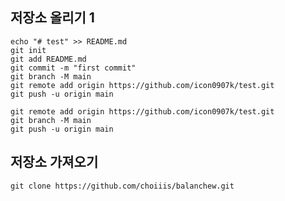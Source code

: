 
## 저장소 올리기 1
```Git
echo "# test" >> README.md
git init
git add README.md
git commit -m "first commit"
git branch -M main
git remote add origin https://github.com/icon0907k/test.git
git push -u origin main

```


```Git
git remote add origin https://github.com/icon0907k/test.git
git branch -M main
git push -u origin main
```

## 저장소 가져오기
```Git
git clone https://github.com/choiiis/balanchew.git
```
